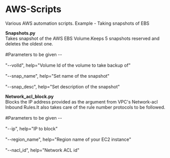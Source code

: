 # AWS-Scripts
Various AWS automation scripts. Example - Taking snapshots of EBS

<b>Snapshots.py</b>
<br>Takes snapshot of the AWS EBS Volume.Keeps 5 snapshots reserved and deletes the oldest one.</br>
<br>#Parameters to be given --</br>
<br>"--volId", help="Volume Id of the volume to take backup of"</br>
<br>"--snap_name",  help="Set name of the snapshot"</br>
<br>"--snap_desc", help="Set description of the snapshot"</br>

<b>Network_acl_block.py</b>
<br>Blocks the IP address provided as the argument from VPC's Network-acl Inbound Rules.It also takes care of the rule number protocols to be followed.</br>
<br>#Parameters to be given --</br>
<br>"--ip", help="IP to block"</br>
<br>"--region_name", help="Region name of your EC2 instance"</br>
<br>"--nacl_id", help="Network ACL id"</br>


